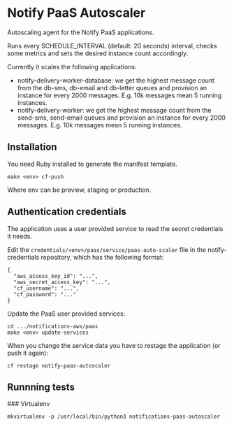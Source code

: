 # Notify PaaS Autoscaler

Autoscaling agent for the Notify PaaS applications.

Runs every SCHEDULE_INTERVAL (default: 20 seconds) interval, checks some metrics and sets the desired instance count accordingly.

Currently it scales the following applications:
 * notify-delivery-worker-database: we get the highest message count from the db-sms, db-email and db-letter queues and provision an instance for every 2000 messages. E.g. 10k messages mean 5 running instances.
 * notify-delivery-worker: we get the highest message count from the send-sms, send-email queues and provision an instance for every 2000 messages. E.g. 10k messages mean 5 running instances.

## Installation

You need Ruby installed to generate the manifest template.

```
make <env> cf-push
```

Where env can be preview, staging or production.

## Authentication credentials

The application uses a user provided service to read the secret credentials it needs.

Edit the ```credentials/<env>/paas/service/paas-auto-scaler``` file in the notify-credentials repository, which has the following format:

```
{
  "aws_access_key_id": "...",
  "aws_secret_access_key": "...",
  "cf_username": "...",
  "cf_password": "..."
}
```

Update the PaaS user provided services:

```
cd .../notifications-aws/paas
make <env> update-services
```

When you change the service data you have to restage the application (or push it again):

```
cf restage notify-paas-autoscaler
```


## Runnning tests

### Virtualenv

```
mkvirtualenv -p /usr/local/bin/python3 notifications-paas-autoscaler
```

